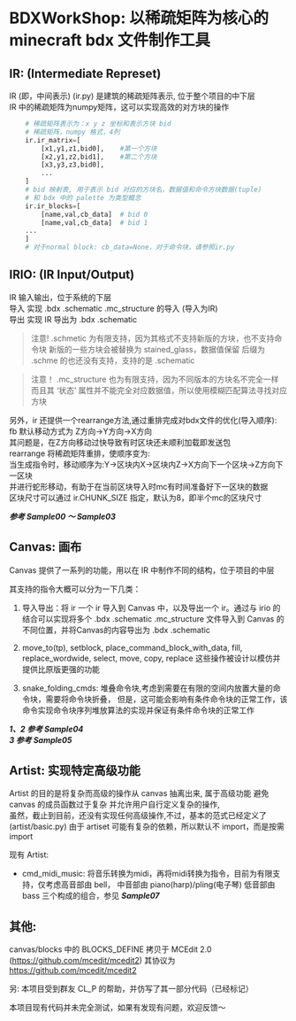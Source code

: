 # BDXWorkShop: 以稀疏矩阵为核心的 minecraft bdx 文件制作工具

## IR: (Intermediate Represet)

IR (即，中间表示) (ir.py) 是建筑的稀疏矩阵表示, 位于整个项目的中下层  
IR 中的稀疏矩阵为numpy矩阵，这可以实现高效的对方块的操作

``` python
    # 稀疏矩阵表示为：x y z 坐标和表示方块 bid
    # 稀疏矩阵，numpy 格式，4列
    ir.ir_matrix=[
        [x1,y1,z1,bid0],    #第一个方块
        [x2,y1,z2,bid1],    #第二个方块
        [x3,y3,z3,bid0],   
        ...
    ]
    # bid 映射表, 用于表示 bid 对应的方块名，数据值和命令方块数据(tuple)
    # 和 bdx 中的 palette 为类型概念
    ir.ir_blocks=[
        [name,val,cb_data]  # bid 0
        [name,val,cb_data]  # bid 1
    ...
    ]
    # 对于normal block: cb_data=None，对于命令块，请参照ir.py
```

## IRIO: (IR Input/Output)

IR 输入输出，位于系统的下层  
导入 实现 .bdx .schematic .mc_structure 的导入 (导入为IR)  
导出 实现 IR 导出为 .bdx .schematic

>注意! .schmetic 为有限支持，因为其格式不支持新版的方块，也不支持命令块
>新版的一些方块会被替换为 stained_glass，数据值保留
>后缀为 .schme 的也还没有支持，支持的是 .schematic

> 注意！ .mc_structure 也为有限支持，因为不同版本的方块名不完全一样
> 而且其 ‘状态’ 属性并不能完全对应数据值，所以使用模糊匹配算法寻找对应方块

另外，ir 还提供一个rearrange方法,通过重排完成对bdx文件的优化(导入顺序):   
fb 默认移动方式为 Z方向->Y方向->X方向  
其问题是，在Z方向移动过快导致有时区块还未顺利加载即发送包  
rearrange 将稀疏矩阵重排，使顺序变为:  
当生成指令时，移动顺序为:Y->区块内X->区块内Z->X方向下一个区块->Z方向下一区块  
并进行蛇形移动，有助于在当前区块导入时mc有时间准备好下一区块的数据  
区块尺寸可以通过 ir.CHUNK_SIZE 指定，默认为8，即半个mc的区块尺寸

***参考 Sample00 ～ Sample03***

## Canvas: 画布

Canvas 提供了一系列的功能，用以在 IR 中制作不同的结构，位于项目的中层

其支持的指令大概可以分为一下几类：

1. 导入导出：将 ir 一个 ir 导入到 Canvas 中，以及导出一个 ir。通过与 irio 的结合可以实现将多个 
.bdx .schematic .mc_structure 文件导入到 Canvas 的不同位置，并将Canvas的内容导出为 .bdx .schematic

2. move_to(tp), setblock, place_command_block_with_data, fill, replace_wordwide, select, move, copy, replace
这些操作被设计以模仿并提供比原版更强的功能

3. snake_folding_cmds: 堆叠命令块,考虑到需要在有限的空间内放置大量的命令块，需要将命令块折叠，
但是，这可能会影响有条件命令块的正常工作，该命令实现命令块序列堆放算法的实现并保证有条件命令块的正常工作

***1、2 参考 Sample04***  
***3 参考 Sample05***

## Artist: 实现特定高级功能

Artist 的目的是将复杂而高级的操作从 canvas 抽离出来, 属于高级功能
避免 canvas 的成员函数过于复杂
并允许用户自行定义复杂的操作,  
虽然，截止到目前，还没有实现任何高级操作,不过，基本的范式已经定义了(artist/basic.py)
由于 artiset 可能有复杂的依赖，所以默认不 import，而是按需 import

现有 Artist:

- cmd_midi_music: 将音乐转换为midi，再将midi转换为指令，目前为有限支持，仅考虑高音部由 bell， 中音部由 piano(harp)/pling(电子琴) 低音部由 bass 三个构成的组合，参见 ***Sample07***

## 其他:

canvas/blocks 中的 BLOCKS_DEFINE 拷贝于 MCEdit 2.0 (https://github.com/mcedit/mcedit2)
其协议为 https://github.com/mcedit/mcedit2

另: 本项目受到群友 CL_P 的帮助，并仿写了其一部分代码（已经标记）  

本项目现有代码并未完全测试，如果有发现有问题，欢迎反馈～
